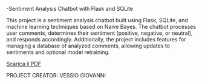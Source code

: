 -Sentiment Analysis Chatbot with Flask and SQLite

This project is a sentiment analysis chatbot built using Flask, SQLite, and machine learning techniques based on Naive Bayes. 
The chatbot processes user comments, determines their sentiment (positive, negative, or neutral), and responds accordingly. 
Additionally, the project includes features for managing a database of analyzed comments, allowing updates to sentiments and optional model retraining.

[Scarica il PDF](https://github.com/giannivessio/Chatbot_Analisi_Sentiment/blob/master/ChatBot%20SentimentAnalysis.pdf)

PROJECT CREATOR: VESSIO GIOVANNI
